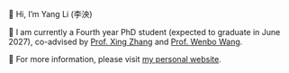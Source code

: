 👋 Hi, I’m Yang Li (李泱)

👀 I am currently a Fourth year PhD student (expected to graduate in June 2027), co-advised by [Prof. Xing Zhang](https://teacher.bupt.edu.cn/zhangxing/) and [Prof. Wenbo Wang](https://teacher.bupt.edu.cn/wangwenbo/zh_CN/index.htm).

🌱 For more information, please visit [my personal website](http://www.liyangbupt.com/).
